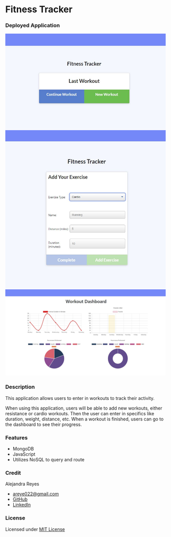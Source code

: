 # Fitness Tracker

### Deployed Application 

![Screenshot of fitnesstracker](./assets/fitness1.JPG)
![Screenshot of fitnesstracker](./assets/fitness2.JPG)
![Screenshot of fitnesstracker](./assets/fitness3.JPG)

### Description 
This application allows users to enter in workouts to track their activity. 

When using this application, users will be able to add  new workouts, either resistance or cardio workouts. Then the user can enter in specifics like duration, weight, distance, etc. When a workout is finished, users can go to the dashboard to see their progress.

### Features
* MongoDB 
* JavaScript    
* Utilizes NoSQL to query and route 

### Credit
Alejandra Reyes
* areye022@gmail.com
* [GitHub](https://github.com/areye022)
* [LinkedIn](https://www.linkedin.com/in/alejandrareyes022/)

### License
Licensed under [MIT License](./LICENSE)